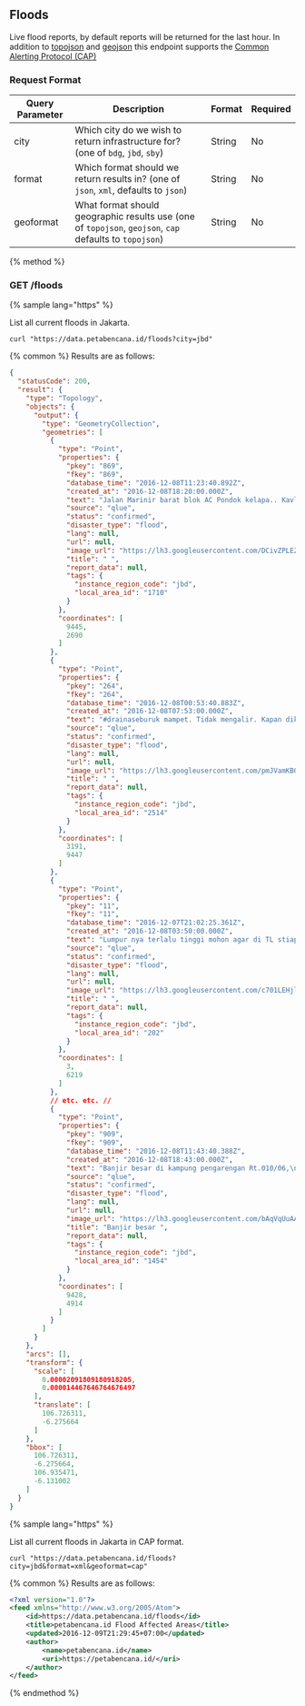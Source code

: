 ## Floods

Live flood reports, by default reports will be returned for the last hour.  In addition to [topojson](https://github.com/topojson/topojson/wiki) and [geojson](http://geojson.org/) this endpoint supports the [Common Alerting Protocol (CAP)](https://en.wikipedia.org/wiki/Common_Alerting_Protocol)


### Request Format

| Query Parameter | Description | Format | Required |
| -- | -- | -- | -- |
| city | Which city do we wish to return infrastructure for? (one of `bdg`, `jbd`, `sby`) | String | No |
| format | Which format should we return results in? (one of `json`, `xml`, defaults to `json`) | String | No |
| geoformat | What format should geographic results use (one of `topojson`, `geojson`, `cap` defaults to `topojson`) | String | No |


{% method %}
### GET /floods

{% sample lang="https" %}

List all current floods in Jakarta.

```https
curl "https://data.petabencana.id/floods?city=jbd"
```

{% common %}
Results are as follows:

```json
{
  "statusCode": 200,
  "result": {
    "type": "Topology",
    "objects": {
      "output": {
        "type": "GeometryCollection",
        "geometries": [
          {
            "type": "Point",
            "properties": {
              "pkey": "869",
              "fkey": "869",
              "database_time": "2016-12-08T11:23:40.892Z",
              "created_at": "2016-12-08T18:20:00.000Z",
              "text": "Jalan Marinir barat blok AC Pondok kelapa.. Kavling Marinir #drainaseburuk setinggi 30cm",
              "source": "qlue",
              "status": "confirmed",
              "disaster_type": "flood",
              "lang": null,
              "url": null,
              "image_url": "https://lh3.googleusercontent.com/DCivZPLE2o23V0cIqgGbvVMEz0mscHtmrUHR0uKuvZSdtWYPcB4P0Ej0lFQHP0HmtN33q2FyRg9OtHDfZXihbvu9GLo=s480-c",
              "title": " ",
              "report_data": null,
              "tags": {
                "instance_region_code": "jbd",
                "local_area_id": "1710"
              }
            },
            "coordinates": [
              9445,
              2690
            ]
          },
          {
            "type": "Point",
            "properties": {
              "pkey": "264",
              "fkey": "264",
              "database_time": "2016-12-08T00:53:40.883Z",
              "created_at": "2016-12-08T07:53:00.000Z",
              "text": "#drainaseburuk mampet. Tidak mengalir. Kapan dikeruk yg serius? Dari depan pasar sampai lampu merah.",
              "source": "qlue",
              "status": "confirmed",
              "disaster_type": "flood",
              "lang": null,
              "url": null,
              "image_url": "https://lh3.googleusercontent.com/pmJVamKBGuHhBf7N6F8clzXGeQUmSPKghG_LPgSSN7lLQeQwwtcoq8mmFbVebv8ZC1LVyXW_OG5XH_7Ad19J1eKMLtWNoQ=s480-c",
              "title": " ",
              "report_data": null,
              "tags": {
                "instance_region_code": "jbd",
                "local_area_id": "2514"
              }
            },
            "coordinates": [
              3191,
              9447
            ]
          },
          {
            "type": "Point",
            "properties": {
              "pkey": "11",
              "fkey": "11",
              "database_time": "2016-12-07T21:02:25.361Z",
              "created_at": "2016-12-08T03:50:00.000Z",
              "text": "Lumpur nya terlalu tinggi mohon agar di TL stiap hujan selalu banjir",
              "source": "qlue",
              "status": "confirmed",
              "disaster_type": "flood",
              "lang": null,
              "url": null,
              "image_url": "https://lh3.googleusercontent.com/c701LEHjl8VsNIaUx9UeIP86Oxfu7JCi8mm-pWj-V_GcmnKQBrbmT-DJi4ll4S-PZ0uVs1-3aSv67ovyVqql2YuVp7T1=s480-c",
              "title": " ",
              "report_data": null,
              "tags": {
                "instance_region_code": "jbd",
                "local_area_id": "202"
              }
            },
            "coordinates": [
              3,
              6219
            ]
          },
          // etc. etc. //
          {
            "type": "Point",
            "properties": {
              "pkey": "909",
              "fkey": "909",
              "database_time": "2016-12-08T11:43:40.388Z",
              "created_at": "2016-12-08T18:43:00.000Z",
              "text": "Banjir besar di kampung pengarengan Rt.010/06,\nHujan deras yg mengguyur  mengakibatkan banjir besar  karena saluran air yg sudah \nTidak bisa menampung debit .",
              "source": "qlue",
              "status": "confirmed",
              "disaster_type": "flood",
              "lang": null,
              "url": null,
              "image_url": "https://lh3.googleusercontent.com/bAqVqUuAA_p24ad6Aup2xnRq4XuwOs27Z-Iy3KSiJX7LRGs-AsLIWSDmZv6vCgGOi5Oy0-K633tftH0-Ig2fTwQP0oXG=s480-c",
              "title": "Banjir besar ",
              "report_data": null,
              "tags": {
                "instance_region_code": "jbd",
                "local_area_id": "1454"
              }
            },
            "coordinates": [
              9428,
              4914
            ]
          }
        ]
      }
    },
    "arcs": [],
    "transform": {
      "scale": [
        0.00002091809180918205,
        0.000014467646764676497
      ],
      "translate": [
        106.726311,
        -6.275664
      ]
    },
    "bbox": [
      106.726311,
      -6.275664,
      106.935471,
      -6.131002
    ]
  }
}
```

{% sample lang="https" %}

List all current floods in Jakarta in CAP format.

```https
curl "https://data.petabencana.id/floods?city=jbd&format=xml&geoformat=cap"
```

{% common %}
Results are as follows:

```xml
<?xml version="1.0"?>
<feed xmlns="http://www.w3.org/2005/Atom">
    <id>https://data.petabencana.id/floods</id>
    <title>petabencana.id Flood Affected Areas</title>
    <updated>2016-12-09T21:29:45+07:00</updated>
    <author>
        <name>petabencana.id</name>
        <uri>https://petabencana.id/</uri>
    </author>
</feed>
```


{% endmethod %}




